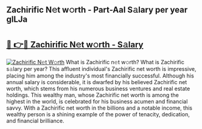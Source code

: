 ## Zachirific N𝚎t w𝚘rth - Part-Aal S𝚊lary per year glLJa

# <h2><a href="http://gc3x9oy.nevu.top/?p=Zachirific">🔗 👉🔴 Zachirific N𝚎t w𝚘rth - S𝚊lary</a></h2>

[![Zachirific N𝚎t W𝚘rth](https://i.imgur.com/Oavwk0R.jpeg)](http://gc3x9oy.nevu.top/?p=Zachirific)
What is Zachirific n𝚎t w𝚘rth? What is Zachirific s𝚊lary per year?
This affluent individual's Zachirific net worth is impressive, placing him among the industry's most financially successful. Although his annual salary is considerable, it is dwarfed by his believed Zachirific net worth, which stems from his numerous business ventures and real estate holdings. This wealthy man, whose Zachirific net worth is among the highest in the world, is celebrated for his business acumen and financial savvy. With a Zachirific net worth in the billions and a notable income, this wealthy person is a shining example of the power of tenacity, dedication, and financial brilliance.
